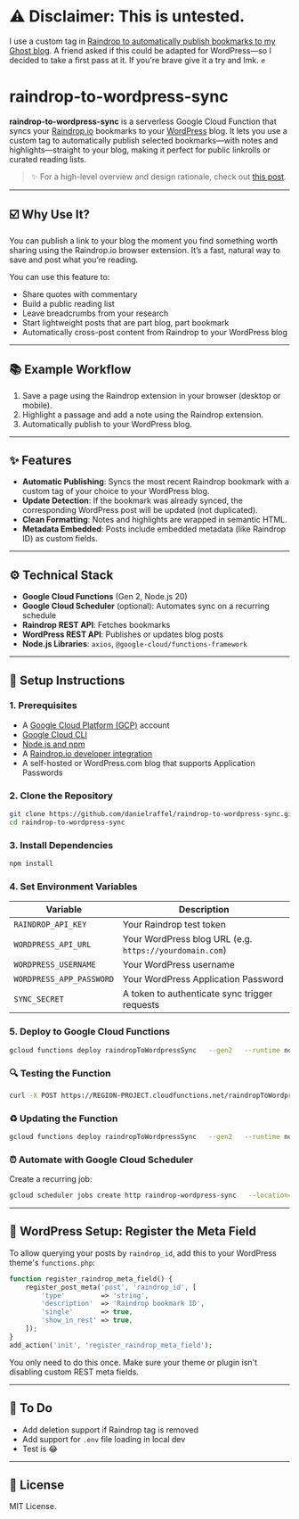 # ⚠️ Disclaimer: This is untested.

I use a custom tag in [Raindrop to automatically publish bookmarks to my Ghost blog](https://github.com/danielraffel/raindrop-to-ghost-sync). A friend asked if this could be adapted for WordPress—so I decided to take a first pass at it. If you're brave give it a try and lmk. ✊

# raindrop-to-wordpress-sync

**raindrop-to-wordpress-sync** is a serverless Google Cloud Function that syncs your [Raindrop.io](https://raindrop.io) bookmarks to your [WordPress](https://wordpress.org) blog. It lets you use a custom tag to automatically publish selected bookmarks—with notes and highlights—straight to your blog, making it perfect for public linkrolls or curated reading lists.

> ✨ For a high-level overview and design rationale, check out [this post](https://danielraffel.me/2024/01/30/intriguing-stuff/).

---

## ☑️ Why Use It?

You can publish a link to your blog the moment you find something worth sharing using the Raindrop.io browser extension. It’s a fast, natural way to save and post what you’re reading.

You can use this feature to:
- Share quotes with commentary  
- Build a public reading list  
- Leave breadcrumbs from your research  
- Start lightweight posts that are part blog, part bookmark  
- Automatically cross-post content from Raindrop to your WordPress blog

---

## 📚 Example Workflow

1. Save a page using the Raindrop extension in your browser (desktop or mobile).
2. Highlight a passage and add a note using the Raindrop extension.
3. Automatically publish to your WordPress blog.

---

## ✨ Features

- **Automatic Publishing**: Syncs the most recent Raindrop bookmark with a custom tag of your choice to your WordPress blog.
- **Update Detection**: If the bookmark was already synced, the corresponding WordPress post will be updated (not duplicated).
- **Clean Formatting**: Notes and highlights are wrapped in semantic HTML.
- **Metadata Embedded**: Posts include embedded metadata (like Raindrop ID) as custom fields.

---

## ⚙️ Technical Stack

- **Google Cloud Functions** (Gen 2, Node.js 20)
- **Google Cloud Scheduler** (optional): Automates sync on a recurring schedule
- **Raindrop REST API**: Fetches bookmarks
- **WordPress REST API**: Publishes or updates blog posts
- **Node.js Libraries**: `axios`, `@google-cloud/functions-framework`

---

## 🚀 Setup Instructions

### 1. Prerequisites

- A [Google Cloud Platform (GCP)](https://cloud.google.com/) account
- [Google Cloud CLI](https://cloud.google.com/sdk/docs/install)
- [Node.js and npm](https://nodejs.org/)
- A [Raindrop.io developer integration](https://developer.raindrop.io/v1/authentication)
- A self-hosted or WordPress.com blog that supports Application Passwords

### 2. Clone the Repository

```bash
git clone https://github.com/danielraffel/raindrop-to-wordpress-sync.git
cd raindrop-to-wordpress-sync
```

### 3. Install Dependencies
```bash
npm install
```

### 4. Set Environment Variables

| Variable                  | Description                                                      |
|---------------------------|------------------------------------------------------------------|
| `RAINDROP_API_KEY`        | Your Raindrop test token                                         |
| `WORDPRESS_API_URL`       | Your WordPress blog URL (e.g. `https://yourdomain.com`)           |
| `WORDPRESS_USERNAME`      | Your WordPress username                                          |
| `WORDPRESS_APP_PASSWORD`  | Your WordPress Application Password                              |
| `SYNC_SECRET`             | A token to authenticate sync trigger requests                    |

### 5. Deploy to Google Cloud Functions

```bash
gcloud functions deploy raindropToWordpressSync   --gen2   --runtime nodejs20   --trigger-http   --region YOUR_REGION   --entry-point raindropToWordpressSync   --set-env-vars RAINDROP_API_KEY=YOUR_RAINDROP_KEY,WORDPRESS_API_URL=https://yourdomain.com,WORDPRESS_USERNAME=yourname,WORDPRESS_APP_PASSWORD=yourpass,SYNC_SECRET=YOUR_SECRET
```

### 🔍 Testing the Function

```bash
curl -X POST https://REGION-PROJECT.cloudfunctions.net/raindropToWordpressSync   -H "Authorization: Bearer YOUR_SECRET"
```

### ♻️ Updating the Function

```bash
gcloud functions deploy raindropToWordpressSync   --gen2   --runtime nodejs20   --trigger-http   --region YOUR_REGION   --entry-point raindropToWordpressSync
```

### ⏰ Automate with Google Cloud Scheduler

Create a recurring job:

```bash
gcloud scheduler jobs create http raindrop-wordpress-sync   --location=us-central1   --schedule="*/15 * * * *"   --uri=https://us-central1-YOUR_PROJECT.cloudfunctions.net/raindropToWordpressSync   --http-method=POST   --headers="Authorization=Bearer ${SYNC_SECRET}"   --attempt-deadline=540s
```

---

## 🔧 WordPress Setup: Register the Meta Field

To allow querying your posts by `raindrop_id`, add this to your WordPress theme's `functions.php`:

```php
function register_raindrop_meta_field() {
    register_post_meta('post', 'raindrop_id', [
        'type'         => 'string',
        'description'  => 'Raindrop bookmark ID',
        'single'       => true,
        'show_in_rest' => true,
    ]);
}
add_action('init', 'register_raindrop_meta_field');
```

You only need to do this once. Make sure your theme or plugin isn't disabling custom REST meta fields.

---

## 📌 To Do

- Add deletion support if Raindrop tag is removed
- Add support for `.env` file loading in local dev
- Test is 😂

---

## 📄 License

MIT License.
